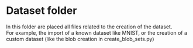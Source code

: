 # Dataset folder
In this folder are placed all files related to the creation of the dataset.  
For example, the import of a known dataset like MNIST, or the creation of a custom dataset (like the blob creation in create_blob_sets.py)